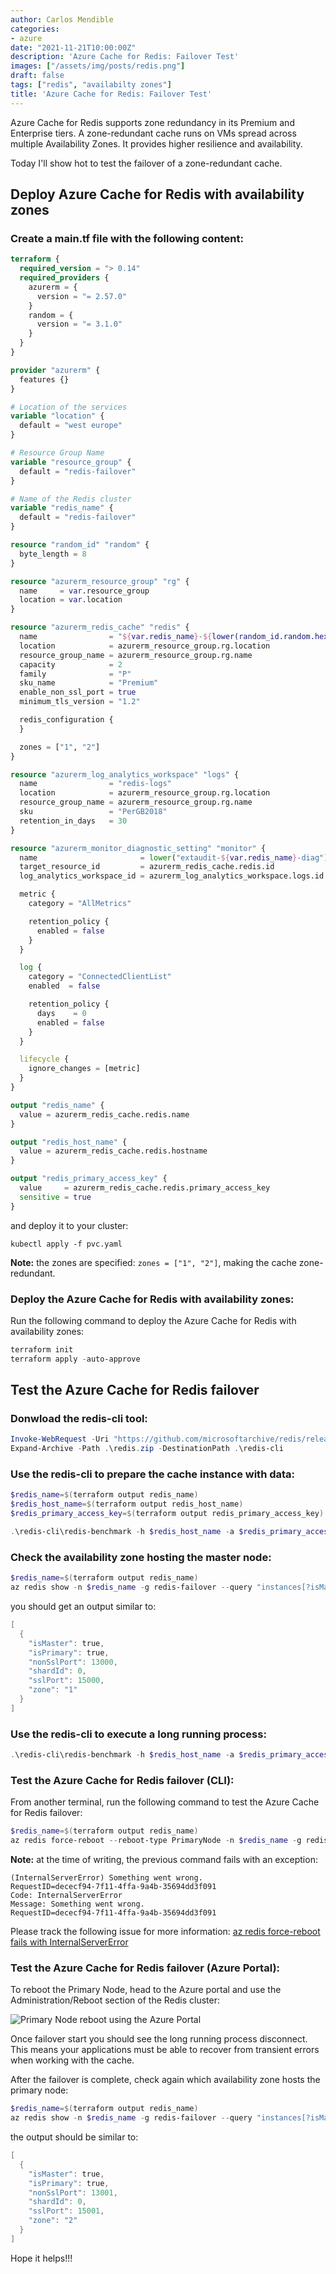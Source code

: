 ```yaml
---
author: Carlos Mendible
categories:
- azure
date: "2021-11-21T10:00:00Z"
description: 'Azure Cache for Redis: Failover Test'
images: ["/assets/img/posts/redis.png"]
draft: false
tags: ["redis", "availabilty zones"]
title: 'Azure Cache for Redis: Failover Test'
---
```


Azure Cache for Redis supports zone redundancy in its Premium and Enterprise tiers. A zone-redundant cache runs on VMs spread across multiple Availability Zones. It provides higher resilience and availability.

Today I'll show hot to test the failover of a zone-redundant cache.

## Deploy Azure Cache for Redis with availability zones

### Create a main.tf file with the following content:

``` terraform
terraform {
  required_version = "> 0.14"
  required_providers {
    azurerm = {
      version = "= 2.57.0"
    }
    random = {
      version = "= 3.1.0"
    }
  }
}

provider "azurerm" {
  features {}
}

# Location of the services
variable "location" {
  default = "west europe"
}

# Resource Group Name
variable "resource_group" {
  default = "redis-failover"
}

# Name of the Redis cluster
variable "redis_name" {
  default = "redis-failover"
}

resource "random_id" "random" {
  byte_length = 8
}

resource "azurerm_resource_group" "rg" {
  name     = var.resource_group
  location = var.location
}

resource "azurerm_redis_cache" "redis" {
  name                = "${var.redis_name}-${lower(random_id.random.hex)}"
  location            = azurerm_resource_group.rg.location
  resource_group_name = azurerm_resource_group.rg.name
  capacity            = 2
  family              = "P"
  sku_name            = "Premium"
  enable_non_ssl_port = true
  minimum_tls_version = "1.2"

  redis_configuration {
  }

  zones = ["1", "2"]
}

resource "azurerm_log_analytics_workspace" "logs" {
  name                = "redis-logs"
  location            = azurerm_resource_group.rg.location
  resource_group_name = azurerm_resource_group.rg.name
  sku                 = "PerGB2018"
  retention_in_days   = 30
}

resource "azurerm_monitor_diagnostic_setting" "monitor" {
  name                       = lower("extaudit-${var.redis_name}-diag")
  target_resource_id         = azurerm_redis_cache.redis.id
  log_analytics_workspace_id = azurerm_log_analytics_workspace.logs.id

  metric {
    category = "AllMetrics"

    retention_policy {
      enabled = false
    }
  }

  log {
    category = "ConnectedClientList"
    enabled  = false

    retention_policy {
      days    = 0
      enabled = false
    }
  }

  lifecycle {
    ignore_changes = [metric]
  }
}

output "redis_name" {
  value = azurerm_redis_cache.redis.name
}

output "redis_host_name" {
  value = azurerm_redis_cache.redis.hostname
}

output "redis_primary_access_key" {
  value     = azurerm_redis_cache.redis.primary_access_key
  sensitive = true
}
```

and deploy it to your cluster:

``` shell
kubectl apply -f pvc.yaml
```	

**Note:** the zones are specified: `zones = ["1", "2"]`, making the cache zone-redundant.

### Deploy the Azure Cache for Redis with availability zones:

Run the following command to deploy the Azure Cache for Redis with availability zones:

``` powershell
terraform init
terraform apply -auto-approve
```

## Test the Azure Cache for Redis failover

### Donwload the redis-cli tool:

``` powershell
Invoke-WebRequest -Uri "https://github.com/microsoftarchive/redis/releases/download/win-3.2.100/Redis-x64-3.2.100.zip" -OutFile redis.zip -UseBasicParsing
Expand-Archive -Path .\redis.zip -DestinationPath .\redis-cli
```

### Use the redis-cli to prepare the cache instance with data:

```powershell
$redis_name=$(terraform output redis_name)
$redis_host_name=$(terraform output redis_host_name)
$redis_primary_access_key=$(terraform output redis_primary_access_key)

.\redis-cli\redis-benchmark -h $redis_host_name -a $redis_primary_access_key -t SET -n 10 -d 1024
```

### Check the availability zone hosting the master node:

``` powershell
$redis_name=$(terraform output redis_name)
az redis show -n $redis_name -g redis-failover --query "instances[?isMaster]"
```

you should get an output similar to:

``` powershell
[
  {
    "isMaster": true,
    "isPrimary": true,
    "nonSslPort": 13000,
    "shardId": 0,
    "sslPort": 15000,
    "zone": "1"
  }
]
```

### Use the redis-cli to execute a long running process:

``` powershell  
.\redis-cli\redis-benchmark -h $redis_host_name -a $redis_primary_access_key -t GET -n 1000000 -d 1024 -c 50
```

### Test the Azure Cache for Redis failover (CLI):

From another terminal, run the following command to test the Azure Cache for Redis failover:

``` powershell
$redis_name=$(terraform output redis_name)
az redis force-reboot --reboot-type PrimaryNode -n $redis_name -g redis-failover
```

**Note:** at the time of writing, the previous command fails with an exception:

``` shell
(InternalServerError) Something went wrong.
RequestID=dececf94-7f11-4ffa-9a4b-35694dd3f091
Code: InternalServerError
Message: Something went wrong.
RequestID=dececf94-7f11-4ffa-9a4b-35694dd3f091
```

Please track the following issue for more information: [az redis force-reboot fails with InternalServerError](https://github.com/Azure/azure-cli/issues/20458)

### Test the Azure Cache for Redis failover (Azure Portal):

To reboot the Primary Node, head to the Azure portal and use the Administration/Reboot section of the Redis cluster:

![Primary Node reboot using the Azure Portal](/assets/img/posts/redis-primary-node-reboot.gif)

Once failover start you should see the long running process disconnect. This means your applications must be able to recover from transient errors when working with the cache.

After the failover is complete, check again which availability zone hosts the primary node:

``` powershell
$redis_name=$(terraform output redis_name)
az redis show -n $redis_name -g redis-failover --query "instances[?isMaster]"
```

the output should be similar to:

``` powershell
[
  {
    "isMaster": true,
    "isPrimary": true,
    "nonSslPort": 13001,
    "shardId": 0,
    "sslPort": 15001,
    "zone": "2"
  }
]
```

Hope it helps!!!

